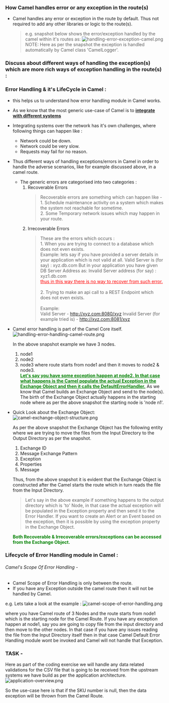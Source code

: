 ### How Camel handles error or any exception in the route(s)

* Camel handles any error or exception in the route by default. Thus not required to add any other libraries or logic to the route(s).
  > e.g. snapshot below shows the error/exception handled by the camel within it's routes as:
     ![handling-error-exception-camel.png](..%2Fassets%2Fimages%2Fhandling-error-exception-camel.png)
  NOTE: Here as per the snapshot the exception is handled automatically by Camel class 'CamelLogger'.

### Discuss about different ways of handling the exception(s) which are more rich ways of exception handling in the route(s) :


### Error Handling & it's LifeCycle in Camel :
* this helps us to understand how error handling module in Camel works.  
* As we know that the most generic use-case of Camel is to <b><u>integrate with different systems</u></b>
* Integrating systems over the network has it's own challenges, where following things can happen like :
  * Network could be down.
  * Network could be very slow.
  * Requests may fail for no reason.
* Thus different ways of handling exceptions/errors in Camel in order to handle the adverse scenarios, like for example discussed above, in a camel route.
  * The generic errors are categorised into two categories :
    1. Recoverable Errors
       >   Recoverable errors are something which can happen like - <br/>
           1. Schedule maintenance activity on a system which makes the system not reachable for sometime. <br/>
           2. Some Temporary network issues which may happen in your route.
    2. Irrecoverable Errors
       >   These are the errors which occurs : <br/>
           1. When you are trying to connect to a database which does not even exists. <br/>
           Example: lets say if you have provided a server details in your application which is not valid at all. 
              Valid Server is (for say) : xyz.db.com
              But in your application you have given DB Server Address as:
              Invalid Server address (for say) : xyz1.db.com
              <br/><font color="red"><u>thus in this way there is no way to recover from such error.</u></font>
           <br/><br/>2. Trying to make an api call to a REST Endpoint which does not even exists.   
             <br/>Example: <br/>
             Valid Server - http://xyz.com:8080/xyz
             Invalid Server (for example tried is) - http://xyz.com:8081/xyz  

* Camel error handling is part of the Camel Core itself.
  ![handling-error-handling-camel-route.png](..%2Fassets%2Fimages%2Fhandling-error-handling-camel-route.png)
   
   In the above snapshot example we have 3 nodes. 
   1. node1
   2. node2
   3. node3 
   where route starts from node1 and then it moves to node2 & node3. <br/>
<font color="green"><b><u>Let's say you have some exception happen at node2. In that case what happens is the Camel populate the actual Exception in the Exchange Object and then it calls the DefaultErrorHandler.</u></b></font> As we know that Camel builds an Exchange Object and send to the node(s). The birth of the Exchange Object actually happens in the starting node where as per the above snapshot the starting node is 'node n1'.  

* Quick Look about the Exchange Object:
  ![camel-exchange-object-structure.png](..%2Fassets%2Fimages%2Fcamel-exchange-object-structure.png)
  
  As per the above snapshot the Exchange Object has the following entity where we are trying to move the files from the Input Directory to the Output Directory as per the snapshot.
  1. Exchange ID
  2. Message Exchange Pattern
  3. Exception
  4. Properties
  5. Message 
  
  Thus, from the above snapshot it is evident that the Exchange Object is constructed after the Camel starts the route which in turn reads the file from the Input Directory. 
  
  > Let's say in the above example if something happens to the output directory which is 'to' Node, in that case the actual exception will be populated in the Exception property and then send it to the Error Handler. If you want to create an Alert or an Event based on the exception, then it is possible by using the exception property in the Exchange Object. 

  <font color="green"><b>Both Recoverable & Irrecoverable errors/exceptions can be accessed from the Exchange Object.</b></font>
  
### Lifecycle of Error Handling module in Camel :
 
###### Camel's Scope Of Error Handling -
 
 * Camel Scope of Error Handling is only between the route.
 * If you have any Exception outside the camel route then it will not be handled by Camel.
 
  e.g. Lets take a look at the example :
   ![camel-scope-of-error-handling.png](..%2Fassets%2Fimages%2Fcamel-scope-of-error-handling.png)
   
   where you have Camel route of 3 Nodes and the route starts from node1 which is the starting node for the Camel Route. If you have any exception happen at  node1, say you are going to copy file from the input directory and then move to the other nodes. In that case if you have any issues reading the file from the Input Directory itself then in that case Camel Default Error Handling module wont be invoked and Camel will not handle that Exception.   
    


### TASK -
   Here as part of the coding exercise we will handle any data related validations for the CSV file that is going to be received from the upstream systems we have build as per the application architecture.
   ![application-overview.png](..%2Fassets%2Fimages%2Fapplication-overview.png)
   
   So the use-case here is that if the SKU number is null, then the data exception will be thrown from the Camel Route.  
